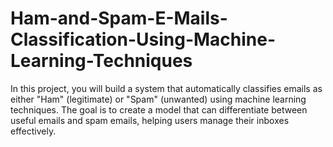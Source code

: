 # Ham-and-Spam-E-Mails-Classification-Using-Machine-Learning-Techniques
In this project, you will build a system that automatically classifies emails as either "Ham" (legitimate) or "Spam" (unwanted) using machine learning techniques. The goal is to create a model that can differentiate between useful emails and spam emails, helping users manage their inboxes effectively.
